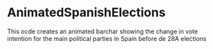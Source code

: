 # AnimatedSpanishElections
This ocde creates an animated barchar showing the change in vote intention for the main political parties in Spain before de 28A elections

